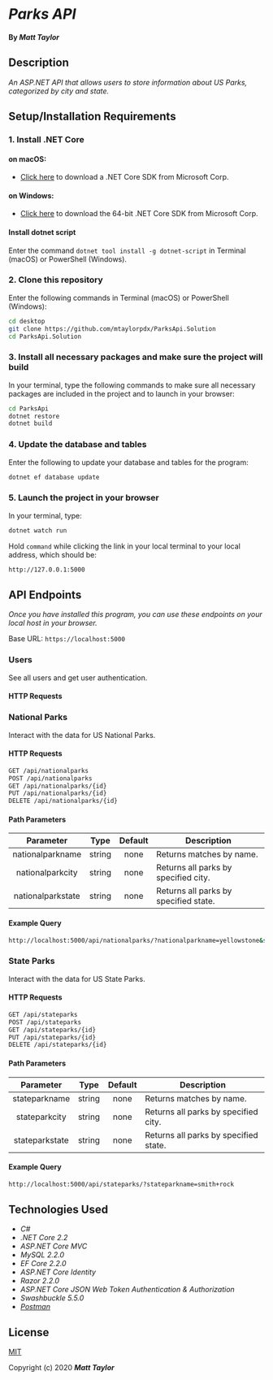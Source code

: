 # _Parks API_

#### By _**Matt Taylor**_


## Description

_An ASP.NET API that allows users to store information about US Parks, categorized by city and state._


## Setup/Installation Requirements

### 1.  Install .NET Core

#### on macOS:
* [Click here](https://dotnet.microsoft.com/download/thank-you/dotnet-sdk-2.2.106-macos-x64-installer) to download a .NET Core SDK from Microsoft Corp.

#### on Windows:
* [Click here](https://dotnet.microsoft.com/download/thank-you/dotnet-sdk-2.2.203-windows-x64-installer) to download the 64-bit .NET Core SDK from Microsoft Corp.

#### Install dotnet script
Enter the command ``dotnet tool install -g dotnet-script`` in Terminal (macOS) or PowerShell (Windows).

### 2. Clone this repository

Enter the following commands in Terminal (macOS) or PowerShell (Windows):
```sh
cd desktop
git clone https://github.com/mtaylorpdx/ParksApi.Solution
cd ParksApi.Solution
```
### 3. Install all necessary packages and make sure the project will build
In your terminal, type the following commands to make sure all necessary packages are included in the project and to launch in your browser:
```sh
cd ParksApi
dotnet restore
dotnet build
```

### 4. Update the database and tables
Enter the following to update your database and tables for the program:
```sh
dotnet ef database update
```

### 5. Launch the project in your browser
In your terminal, type:
```sh
dotnet watch run
```
Hold ```command``` while clicking the link in your local terminal to your local address, which should be:
```sh
http://127.0.0.1:5000
```

## API Endpoints
_Once you have installed this program, you can use these endpoints on your local host in your browser._

Base URL: ```https://localhost:5000```

### Users

See all users and get user authentication.

#### HTTP Requests

### National Parks

Interact with the data for US National Parks.

#### HTTP Requests
```sh
GET /api/nationalparks
POST /api/nationalparks
GET /api/nationalparks/{id}
PUT /api/nationalparks/{id}
DELETE /api/nationalparks/{id}
```
#### Path Parameters
| Parameter | Type | Default | Description |
| :---: | :---: | :---: | --- |
| nationalparkname | string | none | Returns matches by name.
| nationalparkcity | string | none | Returns all parks by specified city. |
| nationalparkstate | string | none | Returns all parks by specified state. |

#### Example Query
```sh
http://localhost:5000/api/nationalparks/?nationalparkname=yellowstone&state=wyoming
```

### State Parks

Interact with the data for US State Parks.

#### HTTP Requests
```sh
GET /api/stateparks
POST /api/stateparks
GET /api/stateparks/{id}
PUT /api/stateparks/{id}
DELETE /api/stateparks/{id}
```

#### Path Parameters
| Parameter | Type | Default | Description |
| :---: | :---: | :---: | --- |
| stateparkname | string | none | Returns matches by name. |
| stateparkcity | string | none | Returns all parks by specified city. |
| stateparkstate | string | none | Returns all parks by specified state. |

#### Example Query
```sh
http://localhost:5000/api/stateparks/?stateparkname=smith+rock
```


## Technologies Used
* _C#_
* _.NET Core 2.2_
* _ASP.NET Core MVC_
* _MySQL 2.2.0_
* _EF Core 2.2.0_
* _ASP.NET Core Identity_
* _Razor 2.2.0_
* _ASP.NET Core JSON Web Token Authentication & Authorization_
* _Swashbuckle 5.5.0_
* _[Postman](postman.com)_

## License

[MIT](https://choosealicense.com/licenses/mit/)

Copyright (c) 2020 **_Matt Taylor_**